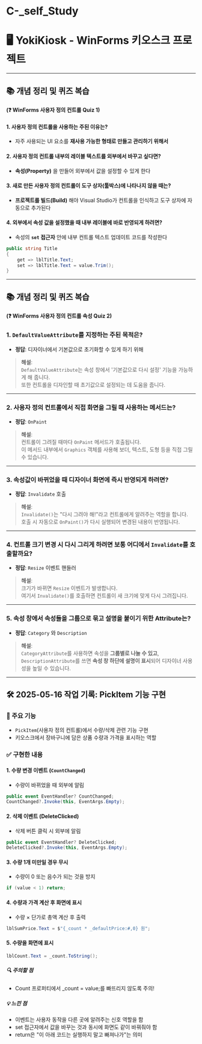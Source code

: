 # C-_self_Study
# 🖥️ YokiKiosk - WinForms 키오스크 프로젝트

---
## 📚 개념 정리 및 퀴즈 복습

#### (❓ WinForms 사용자 정의 컨트롤 Quiz 1)

#### 1. 사용자 정의 컨트롤을 사용하는 주된 이유는?
- 자주 사용되는 UI 요소를 **재사용 가능한 형태로 만들고 관리하기 위해서**

#### 2. 사용자 정의 컨트롤 내부의 레이블 텍스트를 외부에서 바꾸고 싶다면?
- **속성(Property)** 을 만들어 외부에서 값을 설정할 수 있게 한다

#### 3. 새로 만든 사용자 정의 컨트롤이 도구 상자(툴박스)에 나타나지 않을 때는?
- **프로젝트를 빌드(Build)** 해야 Visual Studio가 컨트롤을 인식하고 도구 상자에 자동으로 추가된다



#### 4. 외부에서 속성 값을 설정했을 때 내부 레이블에 바로 반영되게 하려면?
- 속성의 **`set` 접근자** 안에 내부 컨트롤 텍스트 업데이트 코드를 작성한다

```csharp
public string Title
{
    get => lblTitle.Text;
    set => lblTitle.Text = value.Trim();
}
```
---
## 📚 개념 정리 및 퀴즈 복습
#### (❓ WinForms 사용자 정의 컨트롤 속성 Quiz 2)

### 1. `DefaultValueAttribute`를 지정하는 주된 목적은?

- **정답**: 디자이너에서 기본값으로 초기화할 수 있게 하기 위해

> **해설**:  
> `DefaultValueAttribute`는 속성 창에서 '기본값으로 다시 설정' 기능을 가능하게 해 줍니다.  
> 또한 컨트롤을 디자인할 때 초기값으로 설정되는 데 도움을 줍니다.

---

### 2. 사용자 정의 컨트롤에서 직접 화면을 그릴 때 사용하는 메서드는?

- **정답**: `OnPaint`

> **해설**:  
> 컨트롤이 그려질 때마다 `OnPaint` 메서드가 호출됩니다.  
> 이 메서드 내부에서 `Graphics` 객체를 사용해 보더, 텍스트, 도형 등을 직접 그릴 수 있습니다.

---

### 3. 속성값이 바뀌었을 때 디자이너 화면에 즉시 반영되게 하려면?

- **정답**: `Invalidate` 호출

> **해설**:  
> `Invalidate()`는 "다시 그려야 해!"라고 컨트롤에게 알려주는 역할을 합니다.  
> 호출 시 자동으로 `OnPaint()`가 다시 실행되어 변경된 내용이 반영됩니다.

---

### 4. 컨트롤 크기 변경 시 다시 그리게 하려면 보통 어디에서 `Invalidate`를 호출할까요?

- **정답**: `Resize` 이벤트 핸들러

> **해설**:  
> 크기가 바뀌면 `Resize` 이벤트가 발생합니다.  
> 여기서 `Invalidate()`를 호출하면 컨트롤이 새 크기에 맞게 다시 그려집니다.

---

### 5. 속성 창에서 속성들을 그룹으로 묶고 설명을 붙이기 위한 Attribute는?

- **정답**: `Category` 와 `Description`

> **해설**:  
> `CategoryAttribute`를 사용하면 속성을 **그룹별로 나눌 수 있고**,  
> `DescriptionAttribute`를 쓰면 **속성 창 하단에 설명이 표시**되어 디자이너 사용성을 높일 수 있습니다.

---
## 🛠️ 2025-05-16 작업 기록: PickItem 기능 구현

### 📌 주요 기능
- `PickItem`(사용자 정의 컨트롤)에서 수량/삭제 관련 기능 구현
- 키오스크에서 장바구니에 담은 상품 수량과 가격을 표시하는 역할

### ✅ 구현한 내용
#### 1. 수량 변경 이벤트 (`CountChanged`)
- 수량이 바뀌었을 때 외부에 알림
```csharp
public event EventHandler? CountChanged;
CountChanged?.Invoke(this, EventArgs.Empty);
```

#### 2. 삭제 이벤트 (DeleteClicked)
- 삭제 버튼 클릭 시 외부에 알림
```csharp
public event EventHandler? DeleteClicked;
DeleteClicked?.Invoke(this, EventArgs.Empty);
```

#### 3. 수량 1개 미만일 경우 무시
- 수량이 0 또는 음수가 되는 것을 방지
```csharp
if (value < 1) return;
```

#### 4. 수량과 가격 계산 후 화면에 표시
- 수량 × 단가로 총액 계산 후 출력
```csharp
lblSumPrice.Text = $"{_count * _defaultPrice:#,0} 원";
```

#### 5. 수량을 화면에 표시
```csharp
lblCount.Text = _count.ToString();
```

##### 🔍 주의할 점
- Count 프로퍼티에서 _count = value;를 빠뜨리지 않도록 주의!

##### 💡 느낀 점
- 이벤트는 사용자 동작을 다른 곳에 알려주는 신호 역할을 함
- set 접근자에서 값을 바꾸는 것과 동시에 화면도 같이 바꿔줘야 함
- return은 "이 아래 코드는 실행하지 말고 빠져나가"는 의미